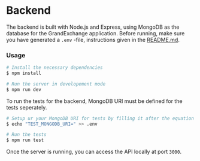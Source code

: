# Backend

The backend is built with Node.js and Express, using MongoDB as the database for the GrandExchange application. Before running, make sure you have generated a `.env` -file, instructions given in the [README.md](/README.md).

### Usage

```bash
# Install the necessary dependencies
$ npm install

# Run the server in developement mode
$ npm run dev
```

To run the tests for the backend, MongoDB URI must be defined for the tests seperately.

```bash
# Setup ur your MongoDB URI for tests by filling it after the equation mark
$ echo "TEST_MONGODB_URI=" >> .env

# Run the tests
$ npm run test
```

Once the server is running, you can access the API locally at port `3000`.
